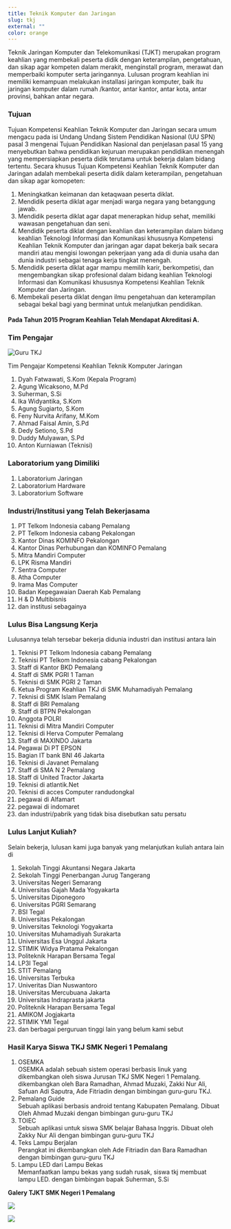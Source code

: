 ```yaml
---
title: Teknik Komputer dan Jaringan
slug: tkj
external: ""
color: orange
---
```



Teknik Jaringan Komputer dan Telekomunikasi (TJKT) merupakan program keahlian yang membekali peserta didik dengan keterampilan, pengetahuan, dan sikap agar kompeten dalam merakit, menginstall program, merawat dan memperbaiki komputer serta jaringannya. Lulusan program keahlian ini memiliki kemampuan melakukan installasi jaringan komputer, baik itu jaringan komputer dalam rumah /kantor, antar kantor, antar kota, antar provinsi, bahkan antar negara.

### Tujuan

Tujuan Kompetensi Keahlian Teknik Komputer dan Jaringan secara umum mengacu pada isi Undang Undang Sistem Pendidikan Nasional (UU SPN) pasal 3 mengenai Tujuan Pendidikan Nasional dan penjelasan pasal 15 yang menyebutkan bahwa pendidikan kejuruan merupakan pendidikan menengah yang mempersiapkan peserta didik terutama untuk bekerja dalam bidang tertentu. Secara khusus Tujuan Kompetensi Keahlian Teknik Komputer dan Jaringan adalah membekali peserta didik dalam keterampilan, pengetahuan dan sikap agar komopeten:

1. Meningkatkan keimanan dan ketaqwaan peserta diklat.
2. Mendidik peserta diklat agar menjadi warga negara yang betanggung jawab.
3. Mendidik peserta diklat agar dapat menerapkan hidup sehat, memiliki wawasan pengetahuan dan seni.
4. Mendidik peserta diklat dengan keahlian dan keterampilan dalam bidang keahlian Teknologi Informasi dan Komunikasi khususnya Kompetensi Keahlian Teknik Komputer dan jaringan agar dapat bekerja baik secara mandiri atau mengisi lowongan pekerjaan yang ada di dunia usaha dan dunia industri sebagai tenaga kerja tingkat menengah.
5. Mendidik peserta diklat agar mampu memilih karir, berkompetisi, dan mengembangkan sikap profesional dalam bidang keahlian Teknologi Informasi dan Komunikasi khususnya Kompetensi Keahlian Teknik Komputer dan Jaringan.
6. Membekali peserta diklat dengan ilmu pengetahuan dan keterampilan sebagai bekal bagi yang berminat untuk melanjutkan pendidikan.

#### Pada Tahun 2015 Program Keahlian Telah Mendapat Akreditasi A.

### Tim Pengajar

![Guru TKJ](https://res.cloudinary.com/smkn1pml/image/upload/v1662518166/Jurusan/TJKT/WhatsApp_Image_2022-09-07_at_09.32.35_prgi20.jpg "Guru TKJ")

Tim Pengajar Kompetensi Keahlian Teknik Komputer Jaringan

1. Dyah Fatwawati, S.Kom (Kepala Program)
2. Agung Wicaksono, M.Pd
3. Suherman, S.Si
4. Ika Widyantika, S.Kom
5. Agung Sugiarto, S.Kom
6. Feny Nurvita Arifany, M.Kom
7. Ahmad Faisal Amin, S.Pd
8. Dedy Setiono, S.Pd
9. Duddy Mulyawan, S.Pd
10. Anton Kurniawan (Teknisi)

### Laboratorium yang Dimiliki

1. Laboratorium Jaringan
2. Laboratorium Hardware
3. Laboratorium Software

### Industri/Institusi yang Telah Bekerjasama

1. PT Telkom Indonesia cabang Pemalang
2. PT Telkom Indonesia cabang Pekalongan
3. Kantor Dinas KOMINFO Pekalongan
4. Kantor Dinas Perhubungan dan KOMINFO Pemalang
5. Mitra Mandiri Computer
6. LPK Risma Mandiri
7. Sentra Computer
8. Atha Computer
9. Irama Mas Computer
10. Badan Kepegawaian Daerah Kab Pemalang
11. H & D Multibisnis
12. dan institusi sebagainya

### Lulus Bisa Langsung Kerja

Lulusannya telah tersebar bekerja didunia industri dan institusi antara lain

1. Teknisi PT Telkom Indonesia cabang Pemalang
2. Teknisi PT Telkom Indonesia cabang Pekalongan
3. Staff di Kantor BKD Pemalang
4. Staff di SMK PGRI 1 Taman
5. Teknisi di SMK PGRI 2 Taman
6. Ketua Program Keahlian TKJ di SMK Muhamadiyah  Pemalang
7. Teknisi di SMK Islam Pemalang
8. Staff di BRI Pemalang
9. Staff di BTPN Pekalongan
10. Anggota POLRI
11. Teknisi di Mitra Mandiri Computer
12. Teknisi di Herva Computer Pemalang
13. Staff di MAXINDO Jakarta
14. Pegawai Di PT EPSON
15. Bagian IT bank BNI 46 Jakarta
16. Teknisi di Javanet Pemalang
17. Staff di SMA N 2 Pemalang
18. Staff di United Tractor Jakarta
19. Teknisi di atlantik.Net
20. Teknisi di acces Computer randudongkal
21. pegawai di Alfamart
22. pegawai di indomaret
23. dan industri/pabrik yang tidak bisa disebutkan satu persatu

### Lulus Lanjut Kuliah?

Selain bekerja, lulusan kami juga banyak yang melanjutkan kuliah antara lain di

1. Sekolah Tinggi Akuntansi Negara Jakarta
2. Sekolah Tinggi Penerbangan Jurug Tangerang
3. Universitas Negeri Semarang
4. Universitas Gajah Mada Yogyakarta
5. Universitas Diponegoro
6. Universitas PGRI Semarang
7. BSI Tegal
8. Universitas Pekalongan
9. Universitas Teknologi Yogyakarta
10. Universitas Muhamadiyah Surakarta
11. Universitas Esa Unggul Jakarta
12. STIMIK Widya Pratama Pekalongan
13. Politeknik Harapan Bersama Tegal
14. LP3I Tegal
15. STIT Pemalang
16. Universitas Terbuka
17. Univeritas Dian Nuswantoro
18. Universitas Mercubuana Jakarta
19. Universitas Indraprasta jakarta
20. Politeknik Harapan Bersama Tegal
21. AMIKOM Jogjakarta
22. STIMIK YMI Tegal
23. dan berbagai perguruan tinggi lain yang belum kami sebut

### Hasil Karya Siswa TKJ SMK Negeri 1 Pemalang

1. OSEMKA<br>
   OSEMKA adalah sebuah sistem operasi berbasis linuk yang dikembangkan oleh siswa Jurusan TKJ SMK Negeri 1 Pemalang. dikembangkan oleh Bara Ramadhan, Ahmad Muzaki, Zakki Nur Ali, Safuan Adi Saputra, Ade Fitriadin dengan bimbingan guru-guru TKJ.
2. Pemalang Guide<br>
   Sebuah aplikasi berbasis android tentang Kabupaten Pemalang. Dibuat Oleh Ahmad Muzaki dengan bimbingan guru-guru TKJ
3. TOIEC<br>
   Sebuah aplikasi untuk siswa SMK belajar Bahasa Inggris. Dibuat oleh Zakky Nur Ali dengan bimbingan guru-guru TKJ
4. Teks Lampu Berjalan<br>
   Perangkat ini dkembangkan oleh Ade Fitriadin dan Bara Ramadhan dengan bimbingan guru-guru TKJ
5. Lampu LED dari Lampu Bekas<br>
   Memanfaatkan lampu bekas yang sudah rusak, siswa tkj membuat lampu LED. dengan bimbingan bapak Suherman, S.Si



**G﻿alery TJKT SMK Negeri 1 Pemalang**

![](https://res.cloudinary.com/smkn1pml/image/upload/v1654735866/IMG_20220131_075226_kidri5.jpg)

![](https://res.cloudinary.com/smkn1pml/image/upload/v1662518680/Jurusan/TJKT/1_acfhcs.jpg)